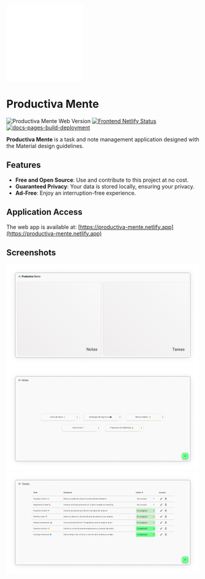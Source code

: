 ![Productiva Mente Icon](./resources/Icon.svg)

# Productiva Mente

![Productiva Mente Web Version](https://img.shields.io/badge/Productiva%20Mente%20Web-v1.3.1-6cfe8f)
[![Frontend Netlify Status](https://api.netlify.com/api/v1/badges/765e73e4-2d31-4ea1-958c-fea0d7118eaa/deploy-status)](https://app.netlify.com/sites/productiva-mente/deploys)
[![docs-pages-build-deployment](https://github.com/francids/productiva-mente/actions/workflows/pages/pages-build-deployment/badge.svg?branch=docs%2Fproduction)](https://github.com/francids/productiva-mente/actions/workflows/pages/pages-build-deployment)

**Productiva Mente** is a task and note management application designed with the Material design guidelines.

## Features

- **Free and Open Source**: Use and contribute to this project at no cost.
- **Guaranteed Privacy**: Your data is stored locally, ensuring your privacy.
- **Ad-Free**: Enjoy an interruption-free experience.

## Application Access

The web app is available at: [https://productiva-mente.netlify.app](https://productiva-mente.netlify.app)

## Screenshots

<picture>
  <source media="(prefers-color-scheme: light)" srcset="./resources/screenshots/Home%20screen%20(light).png">
  <source media="(prefers-color-scheme: dark)" srcset="./resources/screenshots/Home%20screen%20(dark).png">
  <img alt="Home screen" src="./resources/screenshots/Home%20screen%20(light).png">
</picture>

<picture>
  <source media="(prefers-color-scheme: light)" srcset="./resources/screenshots/Notes%20screen%20(light).png">
  <source media="(prefers-color-scheme: dark)" srcset="./resources/screenshots/Notes%20screen%20(dark).png">
  <img alt="Notes screen" src="./resources/screenshots/Notes%20screen%20(light).png">
</picture>

<picture>
  <source media="(prefers-color-scheme: light)" srcset="./resources/screenshots/Tasks%20screen%20(light).png">
  <source media="(prefers-color-scheme: dark)" srcset="./resources/screenshots/Tasks%20screen%20(dark).png">
  <img alt="Tasks screen" src="./resources/screenshots/Tasks%20screen%20(light).png">
</picture>
